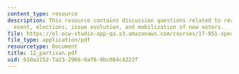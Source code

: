 ```yaml
---
content_type: resource
description: This resource contains discussion questions related to realignments,cataclysmic
  event, elections, issue evolution, and mobilization of new voters.
file: https://ol-ocw-studio-app-qa.s3.amazonaws.com/courses/17-951-special-graduate-topic-in-political-science-political-behavior-fall-2005/610a21527a2329668af69bc004c4222f_12_partisan.pdf
file_type: application/pdf
resourcetype: Document
title: 12_partisan.pdf
uid: 610a2152-7a23-2966-8af6-9bc004c4222f
---
```

